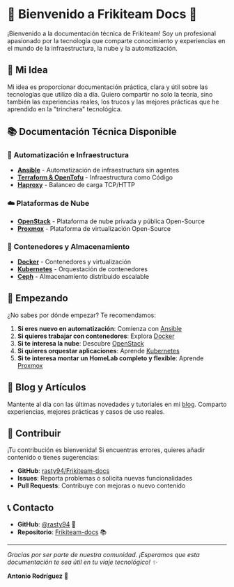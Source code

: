 # 🚀 Bienvenido a Frikiteam Docs 🚀

¡Bienvenido a la documentación técnica de Frikiteam! Soy un profesional apasionado por la tecnología que comparte conocimiento y experiencias en el mundo de la infraestructura, la nube y la automatización.

## 🎯 Mi Idea

Mi idea es proporcionar documentación práctica, clara y útil sobre las tecnologías que utilizo día a día. Quiero compartir no solo la teoría, sino también las experiencias reales, los trucos y las mejores prácticas que he aprendido en la "trinchera" tecnológica.

## 📚 Documentación Técnica Disponible

### 🔧 **Automatización e Infraestructura**
- **[Ansible](doc/ansible/ansible_base.md)** - Automatización de infraestructura sin agentes
- **[Terraform & OpenTofu](doc/terraform/terraform_base.md)** - Infraestructura como Código
- **[Haproxy](doc/haproxy/haproxy_base.md)** - Balanceo de carga TCP/HTTP

### ☁️ **Plataformas de Nube**
- **[OpenStack](doc/openstack/openstack_base.md)** - Plataforma de nube privada y pública Open-Source
- **[Proxmox](doc/proxmox/proxmox_base.md)** - Plataforma de virtualización Open-Source

### 🐳 **Contenedores y Almacenamiento**
- **[Docker](doc/docker/docker_base.md)** - Contenedores y virtualización
- **[Kubernetes](doc/kubernetes/kubernetes_base.md)** - Orquestación de contenedores
- **[Ceph](doc/ceph/ceph_base.md)** - Almacenamiento distribuido escalable


## 🚀 Empezando

¿No sabes por dónde empezar? Te recomendamos:

1. **Si eres nuevo en automatización**: Comienza con [Ansible](doc/ansible/ansible_base.md)
2. **Si quieres trabajar con contenedores**: Explora [Docker](doc/docker/docker_base.md)
3. **Si te interesa la nube**: Descubre [OpenStack](doc/openstack/openstack_base.md)
4. **Si quieres orquestar aplicaciones**: Aprende [Kubernetes](doc/kubernetes/kubernetes_base.md)
5. **Si te interesa montar un HomeLab completo y flexible**: Aprende [Proxmox](doc/proxmox/proxmox_base.md)

## 📖 Blog y Artículos

Mantente al día con las últimas novedades y tutoriales en mi [blog](https://frikiteam.es). Comparto experiencias, mejores prácticas y casos de uso reales.

## 🤝 Contribuir

¡Tu contribución es bienvenida! Si encuentras errores, quieres añadir contenido o tienes sugerencias:

- **GitHub**: [rasty94/Frikiteam-docs](https://github.com/rasty94/Frikiteam-docs)
- **Issues**: Reporta problemas o solicita nuevas funcionalidades
- **Pull Requests**: Contribuye con mejoras o nuevo contenido

## 📞 Contacto

- **GitHub**: [@rasty94](https://github.com/rasty94) 🐙
- **Repositorio**: [Frikiteam-docs](https://github.com/rasty94/Frikiteam-docs) 📚

---

*Gracias por ser parte de nuestra comunidad. ¡Esperamos que esta documentación te sea útil en tu viaje tecnológico! ✨*

**Antonio Rodríguez** 🚀